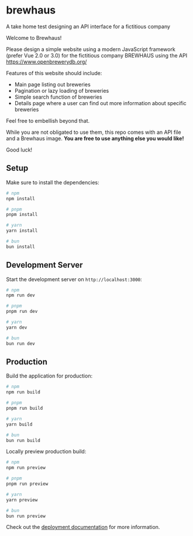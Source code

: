 # brewhaus
A take home test designing an API interface for a fictitious company

Welcome to Brewhaus!

Please design a simple website using a modern JavaScript framework (prefer Vue 2.0 or 3.0) for the fictitious company BREWHAUS using the API https://www.openbrewerydb.org/

Features of this website should include:
- Main page listing out breweries
- Pagination or lazy loading of breweries
- Simple search function of breweries
- Details page where a user can find out more information about specific breweries

Feel free to embellish beyond that.

While you are not obligated to use them, this repo comes with an API file and a Brewhaus image. **You are free to use anything else you would like!**

Good luck!


## Setup

Make sure to install the dependencies:

```bash
# npm
npm install

# pnpm
pnpm install

# yarn
yarn install

# bun
bun install
```

## Development Server

Start the development server on `http://localhost:3000`:

```bash
# npm
npm run dev

# pnpm
pnpm run dev

# yarn
yarn dev

# bun
bun run dev
```

## Production

Build the application for production:

```bash
# npm
npm run build

# pnpm
pnpm run build

# yarn
yarn build

# bun
bun run build
```

Locally preview production build:

```bash
# npm
npm run preview

# pnpm
pnpm run preview

# yarn
yarn preview

# bun
bun run preview
```

Check out the [deployment documentation](https://nuxt.com/docs/getting-started/deployment) for more information.
